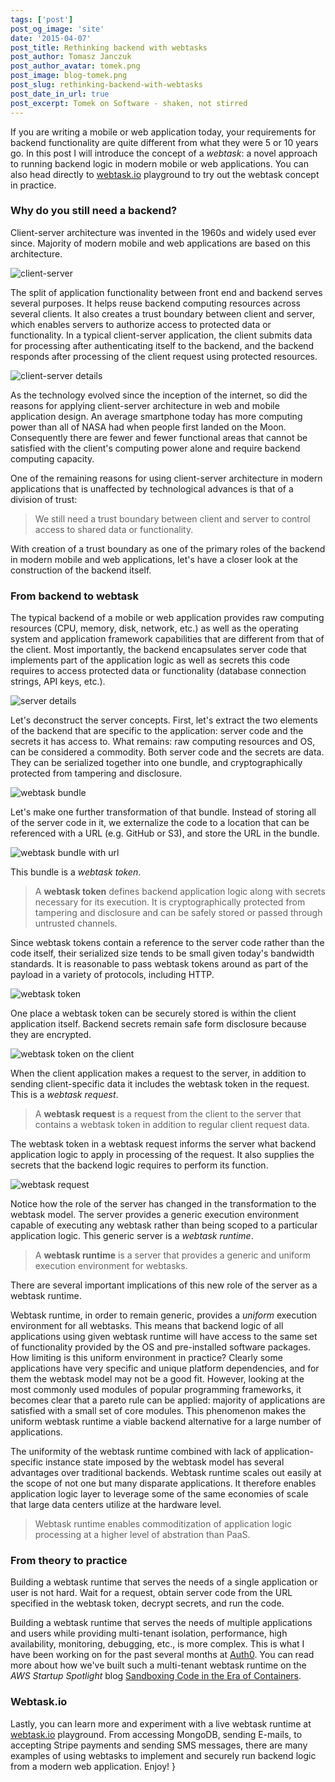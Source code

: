 ```yaml
---
tags: ['post']
post_og_image: 'site'
date: '2015-04-07'  
post_title: Rethinking backend with webtasks
post_author: Tomasz Janczuk
post_author_avatar: tomek.png
post_image: blog-tomek.png
post_slug: rethinking-backend-with-webtasks
post_date_in_url: true
post_excerpt: Tomek on Software - shaken, not stirred
---
```


If you are writing a mobile or web application today, your requirements for backend functionality are quite different from what they were 5 or 10 years go. In this post I will introduce the concept of a *webtask*: a novel approach to running backend logic in modern mobile or web applications. You can also head directly to [webtask.io](https://webtask.io) playground to try out the webtask concept in practice. 

### Why do you still need a backend?

Client-server architecture was invented in the 1960s and widely used ever since. Majority of modern mobile and web applications are based on this architecture. 

![client-server](tomek_blog/2015-04-07/1.png)  

The split of application functionality between front end and backend serves several purposes. It helps reuse backend computing resources across several clients. It also creates a trust boundary between client and server, which enables servers to authorize access to protected data or functionality. In a typical client-server application, the client submits data for processing after authenticating itself to the backend, and the backend responds after processing of the client request using protected resources.  

![client-server details](tomek_blog/2015-04-07/2.png)  

As the technology evolved since the inception of the internet, so did the reasons for applying client-server architecture in web and mobile application design. An average smartphone today has more computing power than all of NASA had when people first landed on the Moon. Consequently there are fewer and fewer functional areas that cannot be satisfied with the client's computing power alone and require backend computing capacity. 

One of the remaining reasons for using client-server architecture in modern applications that is unaffected by technological advances is that of a division of trust: 

> We still need a trust boundary between client and server to control access to shared data or functionality. 

With creation of a trust boundary as one of the primary roles of the backend in modern mobile and web applications, let's have a closer look at the construction of the backend itself. 

### From backend to webtask

The typical backend of a mobile or web application provides raw computing resources (CPU, memory, disk, network, etc.) as well as the operating system and application framework capabilities that are different from that of the client. Most importantly, the backend encapsulates server code that implements part of the application logic as well as secrets this code requires to access protected data or functionality (database connection strings, API keys, etc.). 

![server details](tomek_blog/2015-04-07/3.png)  

Let's deconstruct the server concepts. First, let's extract the two elements of the backend that are specific to the application: server code and the secrets it has access to. What remains: raw computing resources and OS, can be considered a commodity. Both server code and the secrets are data. They can be serialized together into one bundle, and cryptographically protected from tampering and disclosure.

![webtask bundle](tomek_blog/2015-04-07/4.png)  

Let's make one further transformation of that bundle. Instead of storing all of the server code in it, we externalize the code to a location that can be referenced with a URL (e.g. GitHub or S3), and store the URL in the bundle. 

![webtask bundle with url](tomek_blog/2015-04-07/5.png)  

This bundle is a *webtask token*. 

> A **webtask token** defines backend application logic along with secrets necessary for its execution. It is cryptographically protected from tampering and disclosure and can be safely stored or passed through untrusted channels. 

Since webtask tokens contain a reference to the server code rather than the code itself, their serialized size tends to be small given today's bandwidth standards. It is reasonable to pass webtask tokens around as part of the payload in a variety of protocols, including HTTP. 

![webtask token](tomek_blog/2015-04-07/6.png)  

One place a webtask token can be securely stored is within the client application itself. Backend secrets remain safe form disclosure because they are encrypted. 

![webtask token on the client](tomek_blog/2015-04-07/7.png)  

When the client application makes a request to the server, in addition to sending client-specific data it includes the webtask token in the request. This is a *webtask request*.

> A **webtask request** is a request from the client to the server that contains a webtask token in addition to regular client request data. 

The webtask token in a webtask request informs the server what backend application logic to apply in processing of the request. It also supplies the secrets that the backend logic requires to perform its function. 

![webtask request](tomek_blog/2015-04-07/8.png)  

Notice how the role of the server has changed in the transformation to the webtask model. The server provides a generic execution environment capable of executing any webtask rather than being scoped to a particular application logic. This generic server is a *webtask runtime*. 

> A **webtask runtime** is a server that provides a generic and uniform execution environment for webtasks. 

There are several important implications of this new role of the server as a webtask runtime.

Webtask runtime, in order to remain generic, provides a *uniform* execution environment for all webtasks. This means that backend logic of all applications using given webtask runtime will have access to the same set of functionality provided by the OS and pre-installed software packages. How limiting is this uniform environment in practice? Clearly some applications have very specific and unique platform dependencies, and for them the webtask model may not be a good fit. However, looking at the most commonly used modules of popular programming frameworks, it becomes clear that a pareto rule can be applied: majority of applications are satisfied with a small set of core modules. This phenomenon makes the uniform webtask runtime a viable backend alternative for a large number of applications. 

The uniformity of the webtask runtime combined with lack of application-specific instance state imposed by the webtask model has several advantages over traditional backends. Webtask runtime scales out easily at the scope of not one but many disparate applications. It therefore enables application logic layer to leverage some of the same economies of scale that large data centers utilize at the hardware level. 

> Webtask runtime enables commoditization of application logic processing at a higher level of abstration than PaaS. 

### From theory to practice

Building a webtask runtime that serves the needs of a single application or user is not hard. Wait for a request, obtain server code from the URL specified in the webtask token, decrypt secrets, and run the code. 

Building a webtask runtime that serves the needs of multiple applications and users while providing multi-tenant isolation, performance, high availability, monitoring, debugging, etc., is more complex. This is what I have been working on for the past several months at [Auth0](https://auth0.com). You can read more about how we've built such a multi-tenant webtask runtime on the *AWS Startup Spotlight* blog [Sandboxing Code in the Era of Containers](https://medium.com/aws-activate-startup-blog/sandboxing-code-in-the-era-of-containers-294edb3a674). 

### Webtask.io

Lastly, you can learn more and experiment with a live webtask runtime at [webtask.io](https://webtask.io) playground. From accessing MongoDB, sending E-mails, to accepting Stripe payments and sending SMS messages, there are many examples of using webtasks to implement and securely run backend logic from a modern web application. Enjoy!
}